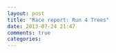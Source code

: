 ```yaml
---
layout: post
title: "Race report: Run 4 Trees"
date: 2013-07-24 21:47
comments: true
categories: 
---
```


